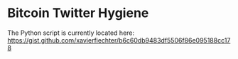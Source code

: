 # Bitcoin Twitter Hygiene

The Python script is currently located here: https://gist.github.com/xavierfiechter/b6c60db9483df5506f86e095188cc178
